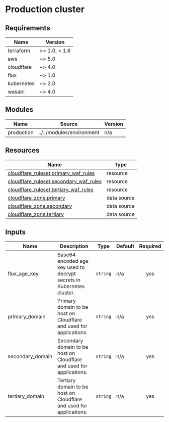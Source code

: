 # Production cluster

<!-- BEGIN-TF-DOCS -->

## Requirements

| Name | Version |
|------|---------|
| terraform | >= 1.0, < 1.6 |
| aws | ~> 5.0 |
| cloudflare | ~> 4.0 |
| flux | ~> 1.0 |
| kubernetes | ~> 2.0 |
| wasabi | ~> 4.0 |

## Modules

| Name | Source | Version |
|------|--------|---------|
| production | ../../modules/environment | n/a |

## Resources

| Name | Type |
|------|------|
| [cloudflare_ruleset.primary_waf_rules](https://registry.terraform.io/providers/cloudflare/cloudflare/latest/docs/resources/ruleset) | resource |
| [cloudflare_ruleset.secondary_waf_rules](https://registry.terraform.io/providers/cloudflare/cloudflare/latest/docs/resources/ruleset) | resource |
| [cloudflare_ruleset.tertiary_waf_rules](https://registry.terraform.io/providers/cloudflare/cloudflare/latest/docs/resources/ruleset) | resource |
| [cloudflare_zone.primary](https://registry.terraform.io/providers/cloudflare/cloudflare/latest/docs/data-sources/zone) | data source |
| [cloudflare_zone.secondary](https://registry.terraform.io/providers/cloudflare/cloudflare/latest/docs/data-sources/zone) | data source |
| [cloudflare_zone.tertiary](https://registry.terraform.io/providers/cloudflare/cloudflare/latest/docs/data-sources/zone) | data source |

## Inputs

| Name | Description | Type | Default | Required |
|------|-------------|------|---------|:--------:|
| flux\_age\_key | Base64 encoded age key used to decrypt secrets in Kubernetes cluster. | `string` | n/a | yes |
| primary\_domain | Primary domain to be host on Cloudflare and used for applications. | `string` | n/a | yes |
| secondary\_domain | Secondary domain to be host on Cloudflare and used for applications. | `string` | n/a | yes |
| tertiary\_domain | Tertiary domain to be host on Cloudflare and used for applications. | `string` | n/a | yes |

<!-- END-TF-DOCS ---->
